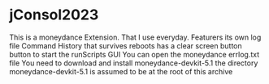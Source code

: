 # jConsol2023
This is a moneydance Extension. That I use everyday.
Featurers
its own log file
Command History that survives reboots
has a clear screen button
button to start the runScripts GUI
You can open the moneydance errlog.txt file
You need to download and install moneydance-devkit-5.1
the directory moneydance-devkit-5.1 is assumed to be at the root of this archive
